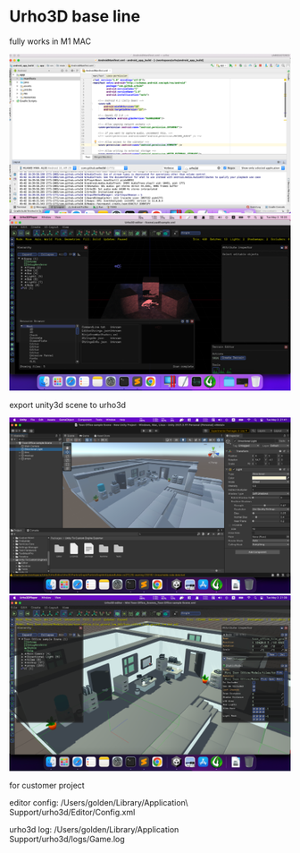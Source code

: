 # Urho3D base line

fully works in M1 MAC

![pic1](./Docs/m1_android_studio.png?raw=true)
![pic1](./Docs/m1_editor.png?raw=true)

export unity3d scene to urho3d

![pic1](./Docs/m1_unity3d.png?raw=true)
![pic1](./Docs/m1_scene.png?raw=true)


for customer project

editor config:
/Users/golden/Library/Application\ Support/urho3d/Editor/Config.xml

urho3d log:
/Users/golden/Library/Application Support/urho3d/logs/Game.log